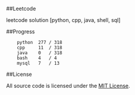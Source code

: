 ##Leetcode

leetcode solution [python, cpp, java, shell, sql]

##Progress

```	
    python  277 / 318
    cpp     11  / 318
    java    0   / 318
    bash    4   / 4
    mysql   7   / 13
```

##License

All source code is licensed under the [MIT License](https://raw.githubusercontent.com/luosch/leetcode/master/LICENSE).
